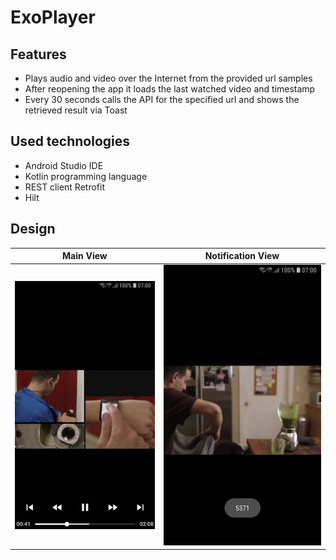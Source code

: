 # ExoPlayer

## Features
- Plays audio and video over the Internet from the provided url samples
- After reopening the app it loads the last watched video and timestamp
- Every 30 seconds calls the API for the specified url and shows the retrieved result via Toast

## Used technologies
- Android Studio IDE
- Kotlin programming language
- REST client Retrofit
- Hilt

## Design

|   Main View  | Notification View | 
| ------------ | ----------------- | 
| ![alt text](https://github.com/LukaLike/demo/blob/master/exo_player_1.png?raw=true)   | ![alt text](https://github.com/LukaLike/demo/blob/master/exo_player_2.png?raw=true)
